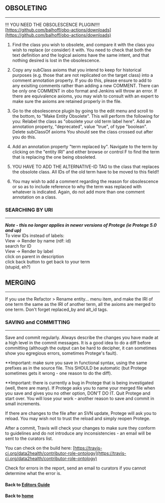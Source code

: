 ## OBSOLETING
---------------

!!! YOU NEED THE OBSOLESCENCE PLUGIN!!!! [https://github.com/balhoff/obo-actions/downloads](https://github.com/balhoff/obo-actions/downloads)

1. Find the  class you wish to obsolete, and compare it with the class you wish to replace (or consider) it with. You need to check that both the text definition and the logical axioms have the same intent, and that nothing desired is lost in the obsolescence.

2. Copy any subClass axioms that you intend to keep for historical purposes (e.g. those that are not replicated on the target class) into a comment annotation property. If you do this, please ensure to add to any exisiting comments rather than adding a new COMMENT. There can be only one COMMENT in obo format and Jenkins will throw an error. If there are equivalence axioms, you may wish to consult with an expert to make sure the axioms are retained properly in the file.

3. Go to the obsolescence plugin by going to the edit menu and scroll to the bottom, to "Make Entity Obsolete". This will perform the following for you:
	Relabel the class as "obsolete your old term label here".
	Add an annotation property, "deprecated", value "true", of type "boolean".
	Delete subClassOf axioms
You should see the class crossed out after you do this.

4. Add an annotation property "term replaced by". Navigate to the term by clicking on the "entity IRI" and either browse or control F to find the term that is replacing the one being obsoleted.

5. YOU HAVE TO ADD THE ALTERNATIVE-ID TAG to the class that replaces the obsolote class. All IDs of the old term have to be moved to this field!!

6. You may wish to add a comment regarding the reason for obsolescence or so as to include reference to why the term was replaced with whatever is indicated. Again, do not add more than one comment annotation on a class.

### SEARCHING BY URI
----------------
_**Note - this no longer applies in newer versions of Protege (ie Protege 5.0 and up)**_  
To view IDs instead of labels:  
View -> Render by name (rdf: id)  
search for ID  
View -> Render by label  
click on parent in description  
click back button to get back to your term  
(stupid, eh?)  


## MERGING
---------------
If you use the Refactor > Rename entity... menu item, and make the IRI of one term the same as the
IRI of another term, all the axioms are merged to one term.
Don't forget replaced_by and alt_id tags.


### SAVING and COMMITTING
---------------

Save and commit regularly. Always describe the changes you have made at a high level in the commit messages. It is a good idea to do a diff before committing (although the output can be hard to decipher, it can sometimes show you egregious errors, sometimes Protege's fault).

**Important: make sure you save in functional syntax, using the same prefixes as in the source file. This SHOULD be automatic (but Protege sometimes gets it wrong - one reason to do the diff).

**Important: there is currently a bug in Protege that is being investigated (well, there are many). If Protege asks you to name your merged file when you save and gives you no other option, DON'T DO IT. Quit Protege and start over. You will lose your work - another reason to save and commit in small increments.

If there are changes to the file after an SVN update, Protege will ask you to reload. You may wish not to trust the reload and simply reopen Protege.

After a commit, Travis will check your changes to make sure they conform to guidelines and do not introduce any inconsistencies - an email will be sent to the curators list.

You can check on the build here:
[https://travis-ci.org/data2health/contributor-role-ontology](https://travis-ci.org/data2health/contributor-role-ontology)

Check for errors in the report, send an email to curators if you cannot determine what the error is.

#### Back to [Editors Guide](https://data2health.github.io/contributor-role-ontology/pages/editors.html)
#### Back to [home](https://data2health.github.io/contributor-role-ontology/)
